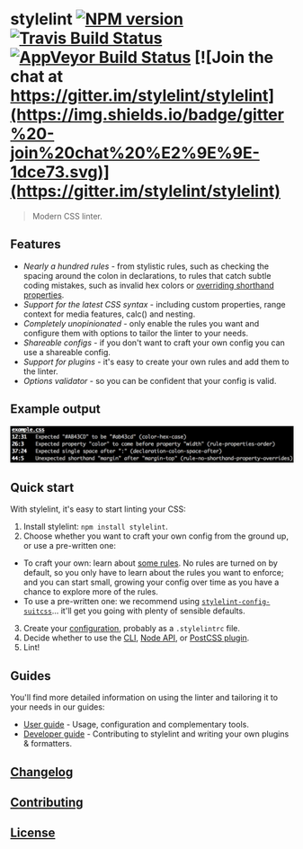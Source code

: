 # stylelint [![NPM version](http://img.shields.io/npm/v/stylelint.svg)](https://www.npmjs.org/package/stylelint) [![Travis Build Status](https://img.shields.io/travis/stylelint/stylelint/master.svg?label=unix%20build)](https://travis-ci.org/stylelint/stylelint) [![AppVeyor Build Status](https://img.shields.io/appveyor/ci/MoOx/stylelint/master.svg?label=windows%20build)](https://ci.appveyor.com/project/MoOx/stylelint) [![Join the chat at https://gitter.im/stylelint/stylelint](https://img.shields.io/badge/gitter%20-join%20chat%20%E2%9E%9E-1dce73.svg)](https://gitter.im/stylelint/stylelint)

> Modern CSS linter.

## Features

* _Nearly a hundred rules_ - from stylistic rules, such as checking the spacing around the colon in declarations, to rules that catch subtle coding mistakes, such as invalid hex colors or [overriding shorthand properties](https://developer.mozilla.org/en-US/docs/Web/CSS/Shorthand_properties#Tricky_edge_cases).
* _Support for the latest CSS syntax_ - including custom properties, range context for media features, calc() and nesting.
* _Completely unopinionated_ - only enable the rules you want and configure them with options to tailor the linter to your needs.
* _Shareable configs_ - if you don't want to craft your own config you can use a shareable config.
* _Support for plugins_ - it's easy to create your own rules and add them to the linter.
* _Options validator_ - so you can be confident that your config is valid.

## Example output

![Example](example.png?raw=true)

## Quick start

With stylelint, it's easy to start linting your CSS:

1. Install stylelint: `npm install stylelint`.
2. Choose whether you want to craft your own config from the ground up, or use a pre-written one:
  * To craft your own: learn about [some rules](/docs/user-guide/rules.md). No rules are turned on by default, so you only have to learn about the rules you want to enforce; and you can start small, growing your config over time as you have a chance to explore more of the rules.
  * To use a pre-written one: we recommend using  [`stylelint-config-suitcss`](https://github.com/stylelint/stylelint-config-suitcss)... it'll get you going with plenty of sensible defaults.
3. Create your [configuration](/docs/user-guide/configuration.md), probably as a `.stylelintrc` file.
4. Decide whether to use the [CLI](/docs/user-guide/cli.md), [Node API](/docs/user-guide/node-api.md), or [PostCSS plugin](/docs/user-guide/postcss-plugin.md).
5. Lint!

## Guides

You'll find more detailed information on using the linter and tailoring it to your needs in our guides:

* [User guide](docs/user-guide.md) - Usage, configuration and complementary tools.
* [Developer guide](docs/developer-guide.md) - Contributing to stylelint and writing your own plugins & formatters.

## [Changelog](CHANGELOG.md)

## [Contributing](CONTRIBUTING.md)

## [License](LICENSE)
